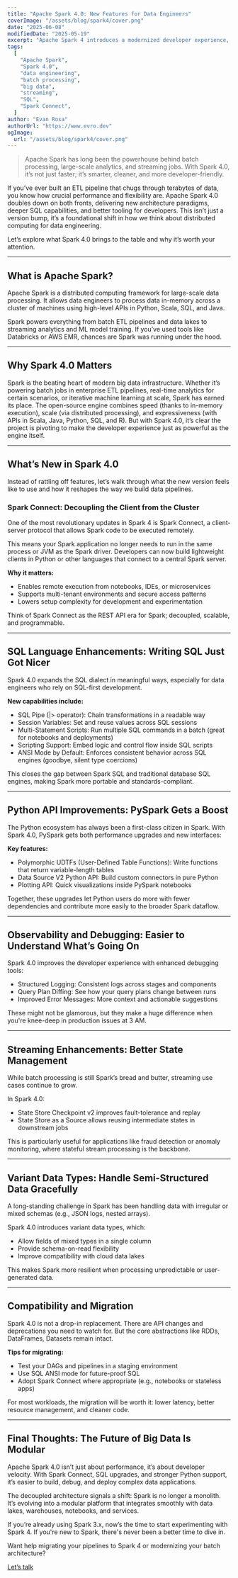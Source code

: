 ```yaml
---
title: "Apache Spark 4.0: New Features for Data Engineers"
coverImage: "/assets/blog/spark4/cover.png"
date: "2025-06-08"
modifiedDate: "2025-05-19"
excerpt: "Apache Spark 4 introduces a modernized developer experience, SQL language upgrades, observability improvements, and Spark Connect, a lightweight client-server model that makes Spark more flexible than ever."
tags:
  [
    "Apache Spark",
    "Spark 4.0",
    "data engineering",
    "batch processing",
    "big data",
    "streaming",
    "SQL",
    "Spark Connect",
  ]
author: "Evan Rosa"
authorUrl: "https://www.evro.dev"
ogImage:
  url: "/assets/blog/spark4/cover.png"
---
```


> Apache Spark has long been the powerhouse behind batch processing, large-scale analytics, and streaming jobs. With Spark 4.0, it’s not just faster; it’s smarter, cleaner, and more developer-friendly.

If you’ve ever built an ETL pipeline that chugs through terabytes of data, you know how crucial performance and flexibility are. Apache Spark 4.0 doubles down on both fronts, delivering new architecture paradigms, deeper SQL capabilities, and better tooling for developers. This isn’t just a version bump, it’s a foundational shift in how we think about distributed computing for data engineering.

Let’s explore what Spark 4.0 brings to the table and why it’s worth your attention.

---

## What is Apache Spark?

Apache Spark is a distributed computing framework for large-scale data processing. It allows data engineers to process data in-memory across a cluster of machines using high-level APIs in Python, Scala, SQL, and Java.

Spark powers everything from batch ETL pipelines and data lakes to streaming analytics and ML model training. If you’ve used tools like Databricks or AWS EMR, chances are Spark was running under the hood.

---

## Why Spark 4.0 Matters

Spark is the beating heart of modern big data infrastructure. Whether it’s powering batch jobs in enterprise ETL pipelines, real-time analytics for certain scenarios, or iterative machine learning at scale, Spark has earned its place.
The open-source engine combines speed (thanks to in-memory execution), scale (via distributed processing), and expressiveness (with APIs in Scala, Java, Python, SQL, and R). But with Spark 4.0, it’s clear the project is pivoting to make the developer experience just as powerful as the engine itself.

---

## What’s New in Spark 4.0

Instead of rattling off features, let’s walk through what the new version feels like to use and how it reshapes the way we build data pipelines.

### Spark Connect: Decoupling the Client from the Cluster

One of the most revolutionary updates in Spark 4 is Spark Connect, a client-server protocol that allows Spark code to be executed remotely.

This means your Spark application no longer needs to run in the same process or JVM as the Spark driver. Developers can now build lightweight clients in Python or other languages that connect to a central Spark server.

**Why it matters:**

- Enables remote execution from notebooks, IDEs, or microservices
- Supports multi-tenant environments and secure access patterns
- Lowers setup complexity for development and experimentation

Think of Spark Connect as the REST API era for Spark; decoupled, scalable, and programmable.

---

## SQL Language Enhancements: Writing SQL Just Got Nicer

Spark 4.0 expands the SQL dialect in meaningful ways, especially for data engineers who rely on SQL-first development.

**New capabilities include:**

- SQL Pipe (|> operator): Chain transformations in a readable way
- Session Variables: Set and reuse values across SQL sessions
- Multi-Statement Scripts: Run multiple SQL commands in a batch (great for notebooks and deployments)
- Scripting Support: Embed logic and control flow inside SQL scripts
- ANSI Mode by Default: Enforces consistent behavior across SQL engines (goodbye, silent type coercions)

This closes the gap between Spark SQL and traditional database SQL engines, making Spark more portable and standards-compliant.

---

## Python API Improvements: PySpark Gets a Boost

The Python ecosystem has always been a first-class citizen in Spark. With Spark 4.0, PySpark gets both performance upgrades and new interfaces:

**Key features:**

- Polymorphic UDTFs (User-Defined Table Functions): Write functions that return variable-length tables
- Data Source V2 Python API: Build custom connectors in pure Python
- Plotting API: Quick visualizations inside PySpark notebooks

Together, these upgrades let Python users do more with fewer dependencies and contribute more easily to the broader Spark dataflow.

---

## Observability and Debugging: Easier to Understand What’s Going On

Spark 4.0 improves the developer experience with enhanced debugging tools:

- Structured Logging: Consistent logs across stages and components
- Query Plan Diffing: See how your query plans change between runs
- Improved Error Messages: More context and actionable suggestions

These might not be glamorous, but they make a huge difference when you're knee-deep in production issues at 3 AM.

---

## Streaming Enhancements: Better State Management

While batch processing is still Spark’s bread and butter, streaming use cases continue to grow.

In Spark 4.0:

- State Store Checkpoint v2 improves fault-tolerance and replay
- State Store as a Source allows reusing intermediate states in downstream jobs

This is particularly useful for applications like fraud detection or anomaly monitoring, where stateful stream processing is the backbone.

---

## Variant Data Types: Handle Semi-Structured Data Gracefully

A long-standing challenge in Spark has been handling data with irregular or mixed schemas (e.g., JSON logs, nested arrays).

Spark 4.0 introduces variant data types, which:

- Allow fields of mixed types in a single column
- Provide schema-on-read flexibility
- Improve compatibility with cloud data lakes

This makes Spark more resilient when processing unpredictable or user-generated data.

---

## Compatibility and Migration

Spark 4.0 is not a drop-in replacement. There are API changes and deprecations you need to watch for. But the core abstractions like RDDs, DataFrames, Datasets remain intact.

**Tips for migrating:**

- Test your DAGs and pipelines in a staging environment
- Use SQL ANSI mode for future-proof SQL
- Adopt Spark Connect where appropriate (e.g., notebooks or stateless apps)

For most workloads, the migration will be worth it: lower latency, better resource management, and cleaner code.

---

## Final Thoughts: The Future of Big Data Is Modular

Apache Spark 4.0 isn’t just about performance, it’s about developer velocity. With Spark Connect, SQL upgrades, and stronger Python support, it’s easier to build, debug, and deploy complex data applications.

The decoupled architecture signals a shift: Spark is no longer a monolith. It’s evolving into a modular platform that integrates smoothly with data lakes, warehouses, notebooks, and services.

If you’re already using Spark 3.x, now’s the time to start experimenting with Spark 4. If you're new to Spark, there's never been a better time to dive in.

Want help migrating your pipelines to Spark 4 or modernizing your batch architecture?

[Let’s talk](https://www.evro.dev/consultant)
